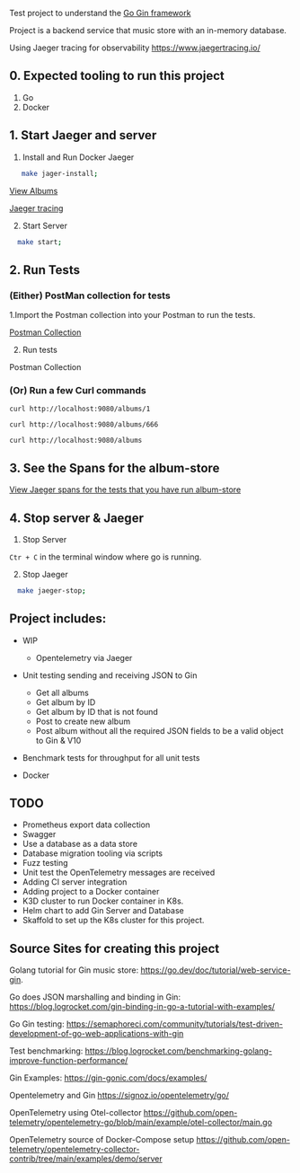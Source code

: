 Test project to understand the  [Go Gin framework](https://github.com/gin-gonic/gin#gin-web-framework)

Project is a backend service that music store with an in-memory database.

Using Jaeger tracing for observability https://www.jaegertracing.io/


## 0. Expected tooling to run this project

1. Go
2. Docker 

## 1. Start Jaeger and server

1. Install and Run Docker Jaeger
```bash
   make jager-install; 
```

[View Albums](http://localhost:9080/albums)

[Jaeger tracing](http://localhost:16686/search )

2. Start Server

```bash
  make start;
```
## 2. Run Tests


### (Either) PostMan collection for tests

1.Import the Postman collection into your Postman to run the tests. 

[Postman Collection](test/Album-Store.postman_collection.json)

2. Run tests

Postman Collection
   
### (Or) Run a few Curl commands 

`curl http://localhost:9080/albums/1`

`curl http://localhost:9080/albums/666`

`curl http://localhost:9080/albums`


## 3. See the Spans for the album-store

[View Jaeger spans for the tests that you have run album-store](http://localhost:16686/search?limit=20&lookback=1h&maxDuration&minDuration&service=album-store)

## 4. Stop server & Jaeger 

1. Stop Server

`Ctr + C` in the terminal window where go is running. 

2. Stop Jaeger

```bash
  make jaeger-stop;
```

## Project includes:

* WIP
  * Opentelemetry via Jaeger
  
* Unit testing sending and receiving JSON to Gin
  * Get all albums
  * Get album by ID
  * Get album by ID that is not found
  * Post to create new album
  * Post album without all the required JSON fields to be a valid object to Gin & V10
* Benchmark tests for throughput for all unit tests
* Docker

## TODO
* Prometheus export data collection
* Swagger
* Use a database as a data store
* Database migration tooling via scripts
* Fuzz testing 
* Unit test the OpenTelemetry messages are received
* Adding CI server integration
* Adding project to a Docker container
* K3D cluster to run Docker container in K8s.
* Helm chart to add Gin Server and Database
* Skaffold to set up the K8s cluster for this project.

## Source Sites for creating this project

Golang tutorial for Gin music store: https://go.dev/doc/tutorial/web-service-gin. 

Go does JSON marshalling and binding in Gin: https://blog.logrocket.com/gin-binding-in-go-a-tutorial-with-examples/

Go Gin testing: https://semaphoreci.com/community/tutorials/test-driven-development-of-go-web-applications-with-gin

Test benchmarking: https://blog.logrocket.com/benchmarking-golang-improve-function-performance/

Gin Examples: https://gin-gonic.com/docs/examples/

Opentelemetry and Gin https://signoz.io/opentelemetry/go/

OpenTelemetry using Otel-collector https://github.com/open-telemetry/opentelemetry-go/blob/main/example/otel-collector/main.go

OpenTelemetry source of Docker-Compose setup https://github.com/open-telemetry/opentelemetry-collector-contrib/tree/main/examples/demo/server